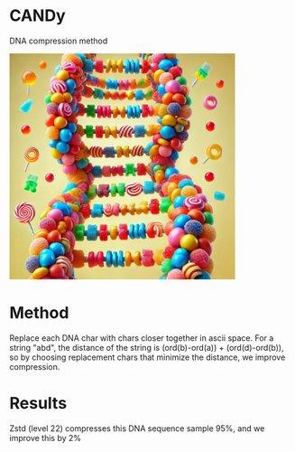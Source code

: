 # CANDy
DNA compression method

<img src="candy.webp" alt="firn" width="400">

# Method
Replace each DNA char with chars closer together in ascii space. For a string "abd", the distance of the string is (ord(b)-ord(a)) + (ord(d)-ord(b)), so by choosing replacement chars that minimize the distance, we improve compression.

# Results
Zstd (level 22) compresses this DNA sequence sample 95%, and we improve this by 2%
